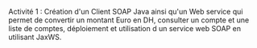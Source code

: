 Activité 1 : 
Création d'un Client SOAP Java ainsi qu'un Web service qui permet de convertir un montant Euro en DH, consulter un compte et une liste de comptes, déploiement et utilisation d un service web SOAP en utilisant JaxWS.
